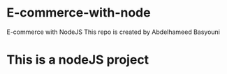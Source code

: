 # E-commerce-with-node
E-commerce with NodeJS
This repo is created by Abdelhameed Basyouni
<h1>This is a nodeJS project</h1>
